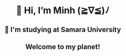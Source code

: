 <h1 align=center>👋 Hi, I’m Minh (≧∇≦)ﾉ</h1>
 
 <h2 align=center>🏫 I'm studying at Samara University</h2>
 
<!-- - 📫 How to reach me: quangminh01122002@gmail.com -->

<h2 align=center>Welcome to my planet!</h2>

<!--**About me**

- Facebook: [Trần Quang Minh](https://www.facebook.com/tran.quang.minh.2002)

- Instagram: [quangminh.202](https://www.instagram.com/quangminh.202/)

- Email: <quangminh01122002@gmail.com>

---
**quangminh-202/quangminh-202** is a ✨ _special_ ✨ repository because its `README.md` (this file) appears on your GitHub profile.

Here are some ideas to get you started:

- 🔭 I’m currently working on ...
- 🌱 I’m currently learning ...
- 👯 I’m looking to collaborate on ...
- 🤔 I’m looking for help with ...
- 💬 Ask me about ...
- 📫 How to reach me: ...
- 😄 Pronouns: ...
- ⚡ Fun fact: ...
-->
